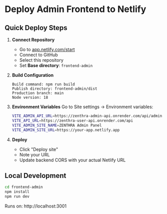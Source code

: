 # Deploy Admin Frontend to Netlify

## Quick Deploy Steps

1. **Connect Repository**
   - Go to [app.netlify.com/start](https://app.netlify.com/start)
   - Connect to GitHub
   - Select this repository
   - Set **Base directory**: `frontend-admin`

2. **Build Configuration**
   ```
   Build command: npm run build
   Publish directory: frontend-admin/dist
   Production branch: main
   Node version: 18
   ```

3. **Environment Variables**
   Go to Site settings → Environment variables:
   ```bash
   VITE_ADMIN_API_URL=https://zenthra-admin-api.onrender.com/api/admin
   VITE_API_URL=https://zenthra-user-api.onrender.com/api
   VITE_ADMIN_SITE_NAME=ZENTHRA Admin Panel
   VITE_ADMIN_SITE_URL=https://your-app.netlify.app
   ```

4. **Deploy**
   - Click "Deploy site" 
   - Note your URL
   - Update backend CORS with your actual Netlify URL

## Local Development
```bash
cd frontend-admin
npm install
npm run dev
```

Runs on: http://localhost:3001